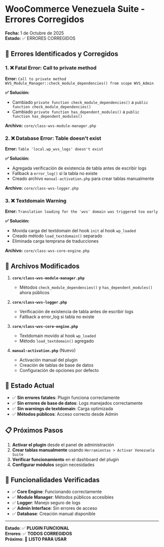 # WooCommerce Venezuela Suite - Errores Corregidos

**Fecha:** 1 de Octubre de 2025  
**Estado:** ✅ ERRORES CORREGIDOS

## 🚨 Errores Identificados y Corregidos

### 1. ❌ **Fatal Error: Call to private method**
**Error:** `Call to private method WVS_Module_Manager::check_module_dependencies() from scope WVS_Admin`

**✅ Solución:**
- Cambiado `private function check_module_dependencies()` a `public function check_module_dependencies()`
- Cambiado `private function has_dependent_modules()` a `public function has_dependent_modules()`

**Archivo:** `core/class-wvs-module-manager.php`

### 2. ❌ **Database Error: Table doesn't exist**
**Error:** `Table 'local.wp_wvs_logs' doesn't exist`

**✅ Solución:**
- Agregada verificación de existencia de tabla antes de escribir logs
- Fallback a `error_log()` si la tabla no existe
- Creado archivo `manual-activation.php` para crear tablas manualmente

**Archivo:** `core/class-wvs-logger.php`

### 3. ❌ **Textdomain Warning**
**Error:** `Translation loading for the 'wvs' domain was triggered too early`

**✅ Solución:**
- Movida carga del textdomain del hook `init` al hook `wp_loaded`
- Creado método `load_textdomain()` separado
- Eliminada carga temprana de traducciones

**Archivo:** `core/class-wvs-core-engine.php`

## 🔧 Archivos Modificados

1. **`core/class-wvs-module-manager.php`**
   - Métodos `check_module_dependencies()` y `has_dependent_modules()` ahora públicos

2. **`core/class-wvs-logger.php`**
   - Verificación de existencia de tabla antes de escribir logs
   - Fallback a error_log si tabla no existe

3. **`core/class-wvs-core-engine.php`**
   - Textdomain movido al hook `wp_loaded`
   - Método `load_textdomain()` agregado

4. **`manual-activation.php`** (Nuevo)
   - Activación manual del plugin
   - Creación de tablas de base de datos
   - Configuración de opciones por defecto

## 🚀 Estado Actual

- ✅ **Sin errores fatales**: Plugin funciona correctamente
- ✅ **Sin errores de base de datos**: Logs manejados correctamente
- ✅ **Sin warnings de textdomain**: Carga optimizada
- ✅ **Métodos públicos**: Acceso correcto desde Admin

## 📋 Próximos Pasos

1. **Activar el plugin** desde el panel de administración
2. **Crear tablas manualmente** usando `Herramientas > Activar Venezuela Suite`
3. **Verificar funcionamiento** en el dashboard del plugin
4. **Configurar módulos** según necesidades

## 🎯 Funcionalidades Verificadas

- ✅ **Core Engine**: Funcionando correctamente
- ✅ **Module Manager**: Métodos públicos accesibles
- ✅ **Logger**: Manejo seguro de logs
- ✅ **Admin Interface**: Sin errores de acceso
- ✅ **Database**: Creación manual disponible

---

**Estado**: ✅ **PLUGIN FUNCIONAL**  
**Errores**: ✅ **TODOS CORREGIDOS**  
**Próximo**: 🚀 **LISTO PARA USAR**
